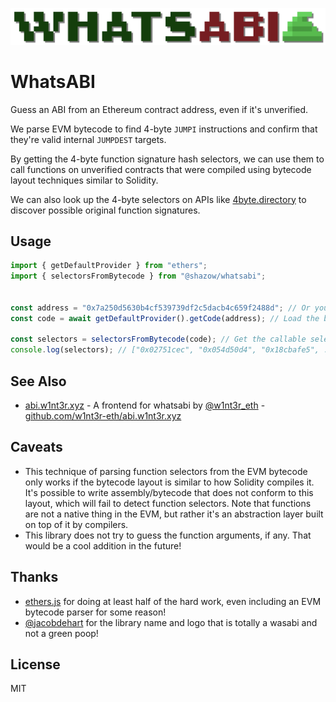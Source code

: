 ![WhatsABI](assets/logo.png)

# WhatsABI

Guess an ABI from an Ethereum contract address, even if it's unverified.

We parse EVM bytecode to find 4-byte `JUMPI` instructions and confirm that
they're valid internal `JUMPDEST` targets.

By getting the 4-byte function signature hash selectors, we can use them to
call functions on unverified contracts that were compiled using bytecode layout
techniques similar to Solidity.

We can also look up the 4-byte selectors on APIs like
[4byte.directory](https://www.4byte.directory/) to discover possible original
function signatures.

## Usage

```typescript
import { getDefaultProvider } from "ethers";
import { selectorsFromBytecode } from "@shazow/whatsabi";


const address = "0x7a250d5630b4cf539739df2c5dacb4c659f2488d"; // Or your fav contract address
const code = await getDefaultProvider().getCode(address); // Load the bytecode

const selectors = selectorsFromBytecode(code); // Get the callable selectors
console.log(selectors); // ["0x02751cec", "0x054d50d4", "0x18cbafe5", ...]

```

## See Also

* [abi.w1nt3r.xyz](https://abi.w1nt3r.xyz/) - A frontend for whatsabi by [@w1nt3r_eth](https://twitter.com/w1nt3r_eth) - [github.com/w1nt3r-eth/abi.w1nt3r.xyz](https://github.com/w1nt3r-eth/abi.w1nt3r.xyz)


## Caveats

* This technique of parsing function selectors from the EVM bytecode only works
  if the bytecode layout is similar to how Solidity compiles it. It's possible
  to write assembly/bytecode that does not conform to this layout, which will
  fail to detect function selectors. Note that functions are not a native thing
  in the EVM, but rather it's an abstraction layer built on top of it by
  compilers.
* This library does not try to guess the function arguments, if any. That would
  be a cool addition in the future!


## Thanks

* [ethers.js](https://github.com/ethers-io/ethers.js/) for doing at least half
  of the hard work, even including an EVM bytecode parser for some reason!
* [@jacobdehart](https://twitter.com/jacobdehart) for the library name and logo
  that is totally a wasabi and not a green poop!


## License

MIT
